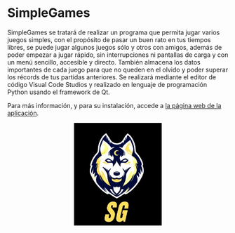 # SimpleGames
SimpleGames se tratará de realizar un programa que permita jugar varios juegos simples, con el propósito de pasar un buen rato en tus tiempos libres, se puede jugar algunos juegos sólo y otros con amigos, además de poder empezar a jugar rápido, sin interrupciones ni pantallas de carga y con un menú sencillo, accesible y directo. También almacena los datos importantes de cada juego para que no queden en el olvido y poder superar los récords de tus partidas anteriores. Se realizará mediante el editor de código Visual Code Studios y realizado en lenguaje de programación Python usando el framework de Qt. 

Para más información, y para su instalación, accede a [la página web de la aplicación](https://danielmera2912.github.io/SimpleGames/).


<p align="center">
  <img width="200" src="logo/sg.png" alt="Material Bread logo">
</p>
